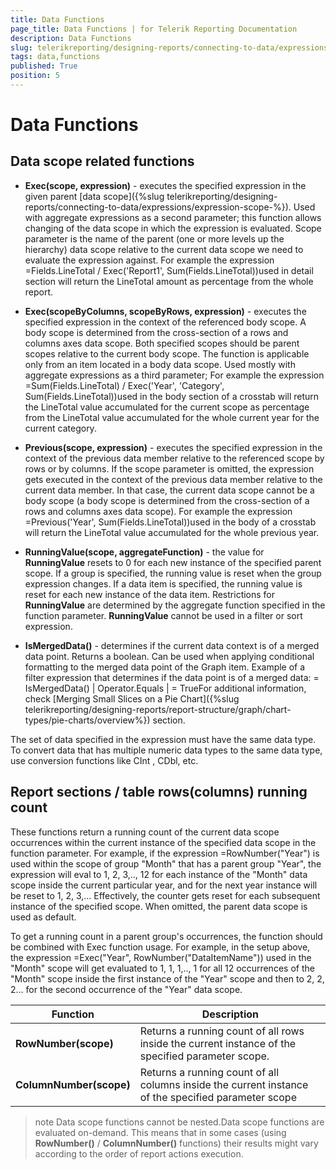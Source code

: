 ```yaml
---
title: Data Functions
page_title: Data Functions | for Telerik Reporting Documentation
description: Data Functions
slug: telerikreporting/designing-reports/connecting-to-data/expressions/expressions-reference/functions/data-functions
tags: data,functions
published: True
position: 5
---
```


# Data Functions



## Data scope related functions

* __Exec(scope, expression)__                - executes the specified expression in the given               parent [data scope]({%slug telerikreporting/designing-reports/connecting-to-data/expressions/expression-scope-%}).               Used with aggregate expressions as a second parameter;               this function allows changing of the data scope in which the               expression is evaluated. Scope parameter is the name of the               parent (one or more levels up the hierarchy) data scope relative to the current data scope                we need to evaluate the expression against.               For example the expression             =Fields.LineTotal / Exec('Report1', Sum(Fields.LineTotal))used in detail section will return the LineTotal amount               as percentage from the whole report.             

* __Exec(scopeByColumns, scopeByRows, expression)__                - executes the specified expression in the context of the referenced body scope.               A body scope is determined from the cross-section of a rows and columns axes data scope.               Both specified scopes should be parent scopes relative to the current body scope.               The function is applicable only from an item located in a body data scope.               Used mostly with aggregate expressions as a third parameter;               For example the expression             =Sum(Fields.LineTotal) / Exec('Year', 'Category', Sum(Fields.LineTotal))used in the body section of a crosstab will return the LineTotal value accumulated for the current scope               as percentage from the LineTotal value accumulated for the whole current year for the current category.             

* __Previous(scope, expression)__                - executes the specified expression in the context of the previous data member                relative to the referenced scope by rows or by columns.               If the scope parameter is omitted, the expression gets executed in the context                of the previous data member relative to the current data member. In that case,                the current data scope cannot be a body scope                (a body scope is determined from the cross-section of a rows and columns axes data scope).               For example the expression             =Previous('Year', Sum(Fields.LineTotal))used in the body of a crosstab will return the LineTotal value accumulated for the whole previous year.             

* __RunningValue(scope, aggregateFunction)__                - the value for __RunningValue__  resets to 0 for each new               instance of the specified parent scope. If a group is specified,               the running value is reset when the group expression               changes. If a data item is specified, the running value               is reset for each new instance of the data item.             Restrictions for __RunningValue__  are determined by the               aggregate function specified in the function parameter.               __RunningValue__  cannot be used in a filter or sort expression.             

* __IsMergedData()__                - determines if the current data context is of a merged data point. Returns a boolean. Can be used when applying conditional formatting to the               merged data point of the Graph item. Example of a filter expression that determines if the data point is of a merged data:             = IsMergedData() | Operator.Equals | = TrueFor additional information, check [Merging Small Slices on a Pie Chart]({%slug telerikreporting/designing-reports/report-structure/graph/chart-types/pie-charts/overview%})             section.           

The set of data specified in the expression must have the           same data type. To convert data that has multiple numeric data           types to the same data type, use conversion functions like CInt           , CDbl, etc.         

## Report sections / table rows(columns) running count

These functions return a running count of the current data scope occurrences            within the current instance of the specified data scope in the function parameter.           For example, if the expression =RowNumber("Year") is used           within the scope of group "Month" that has a parent group "Year",           the expression will eval to 1, 2, 3,.., 12 for each instance of the           "Month" data scope inside the current particular year,           and for the next year instance will be reset to 1, 2, 3,...           Effectively, the counter gets reset for each subsequent instance of the specified scope.           When omitted, the parent data scope is used as default.         

To get a running count in a parent group's occurrences,         the function should be combined with Exec function usage.         For example, in the setup above, the expression =Exec("Year", RowNumber("DataItemName"))         used in the "Month" scope will get evaluated to 1, 1, 1,.., 1 for all 12 occurrences         of the "Month" scope inside the first instance of the "Year" scope and then to 2, 2, 2...         for the second occurrence of the "Year" data scope.         


| Function | Description |
| ------ | ------ |
| __RowNumber(scope)__ |Returns a running count of all rows inside the current instance of the specified parameter scope.|
| __ColumnNumber(scope)__ |Returns a running count of all columns inside the current instance of the specified parameter scope|




>note Data scope functions cannot be nested.Data scope functions are evaluated on-demand. This means that in some cases             (using  __RowNumber()__  /  __ColumnNumber()__  functions) their results             might vary according to the order of report actions execution.           

